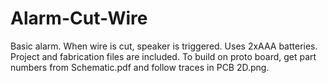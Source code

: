 # Alarm-Cut-Wire
Basic alarm.  When wire is cut, speaker is triggered.  Uses 2xAAA batteries.
Project and fabrication files are included.
To build on proto board, get part numbers from Schematic.pdf and follow traces in PCB 2D.png.
